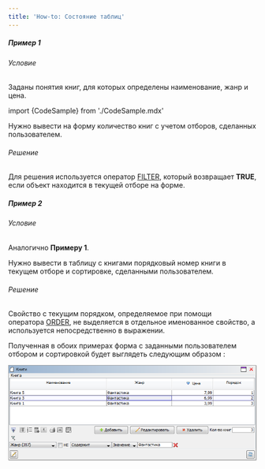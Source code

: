 ```yaml
---
title: 'How-to: Состояние таблиц'
---
```


##### Пример 1

###### Условие

Заданы понятия книг, для которых определены наименование, жанр и цена.

import {CodeSample} from './CodeSample.mdx'

<CodeSample url="https://ru-documentation.lsfusion.org/sample?file=UseCaseFormProperties&block=sample1"/>

Нужно вывести на форму количество книг с учетом отборов, сделанных пользователем.

###### Решение

<CodeSample url="https://ru-documentation.lsfusion.org/sample?file=UseCaseFormProperties&block=solution1"/>

Для решения используется оператор [FILTER](Фильтр_FILTER.md), который возвращает **TRUE**, если объект находится в текущей отборе на форме.

##### Пример 2

###### Условие

Аналогично **Примеру 1**.

Нужно вывести в таблицу с книгами порядковый номер книги в текущем отборе и сортировке, сделанными пользователем.

###### Решение

<CodeSample url="https://ru-documentation.lsfusion.org/sample?file=UseCaseFormProperties&block=solution2"/>

Свойство с текущим порядком, определяемое при помощи оператора [ORDER](Порядок_ORDER.md), не выделяется в отдельное именованное свойство, а используется непосредственно в выражении.

Полученная в обоих примерах форма с заданными пользователем отбором и сортировкой будет выглядеть следующим образом :

![](attachments/46367766/46367772.png)
